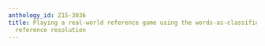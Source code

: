 ```yaml
---
anthology_id: Z15-3036
title: Playing a real-world reference game using the words-as-classifiers model of
  reference resolution
---
```

